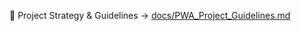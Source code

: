 📘 Project Strategy & Guidelines → [docs/PWA_Project_Guidelines.md](./docs/PWA_Project_Guidelines.md)